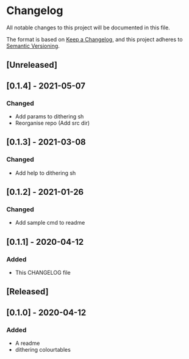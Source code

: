 # Changelog
All notable changes to this project will be documented in this file.

The format is based on [Keep a Changelog](https://keepachangelog.com/en/1.0.0/),
and this project adheres to [Semantic Versioning](https://semver.org/spec/v2.0.0.html).

## [Unreleased]

## [0.1.4] - 2021-05-07
### Changed
- Add params to dithering sh
- Reorganise repo (Add src dir)

## [0.1.3] - 2021-03-08
### Changed
- Add help to dithering sh

## [0.1.2] - 2021-01-26
### Changed
- Add sample cmd to readme

## [0.1.1] - 2020-04-12
### Added
- This CHANGELOG file 

## [Released]

## [0.1.0] - 2020-04-12
### Added
- A readme
- dithering colourtables

